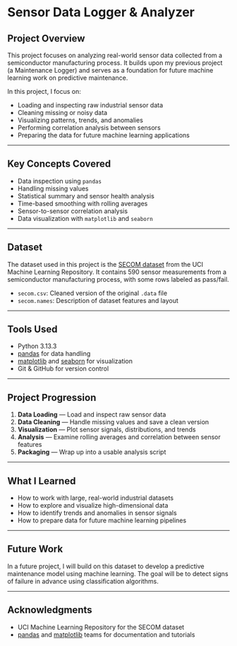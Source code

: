 # Sensor Data Logger & Analyzer

## Project Overview

This project focuses on analyzing real-world sensor data collected from a semiconductor manufacturing process. It builds upon my previous project (a Maintenance Logger) and serves as a foundation for future machine learning work on predictive maintenance.

In this project, I focus on:
- Loading and inspecting raw industrial sensor data
- Cleaning missing or noisy data
- Visualizing patterns, trends, and anomalies
- Performing correlation analysis between sensors
- Preparing the data for future machine learning applications

---

## Key Concepts Covered

- Data inspection using `pandas`
- Handling missing values
- Statistical summary and sensor health analysis
- Time-based smoothing with rolling averages
- Sensor-to-sensor correlation analysis
- Data visualization with `matplotlib` and `seaborn`

---

## Dataset

The dataset used in this project is the [SECOM dataset](https://archive.ics.uci.edu/ml/datasets/secom) from the UCI Machine Learning Repository. It contains 590 sensor measurements from a semiconductor manufacturing process, with some rows labeled as pass/fail.

- `secom.csv`: Cleaned version of the original `.data` file
- `secom.names`: Description of dataset features and layout

---

## Tools Used

- Python 3.13.3
- [pandas](https://pandas.pydata.org/) for data handling
- [matplotlib](https://matplotlib.org/) and [seaborn](https://seaborn.pydata.org/) for visualization
- Git & GitHub for version control

---

## Project Progression

1. **Data Loading** — Load and inspect raw sensor data
2. **Data Cleaning** — Handle missing values and save a clean version
3. **Visualization** — Plot sensor signals, distributions, and trends
4. **Analysis** — Examine rolling averages and correlation between sensor features
5. **Packaging** — Wrap up into a usable analysis script

---

## What I Learned

- How to work with large, real-world industrial datasets
- How to explore and visualize high-dimensional data
- How to identify trends and anomalies in sensor signals
- How to prepare data for future machine learning pipelines

---

## Future Work

In a future project, I will build on this dataset to develop a predictive maintenance model using machine learning. The goal will be to detect signs of failure in advance using classification algorithms.

---

## Acknowledgments

- UCI Machine Learning Repository for the SECOM dataset
- [pandas](https://pandas.pydata.org/) and [matplotlib](https://matplotlib.org/) teams for documentation and tutorials
